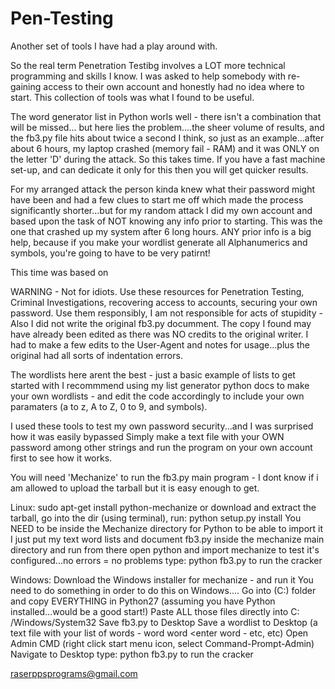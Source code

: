 # Pen-Testing
Another set of tools I have had a play around with.

So the real term Penetration Testibg involves a LOT more technical programming and skills I know.
I was asked to help somebody with re-gaining access to their own account and honestly had no idea
where to start. This collection of tools was what I found to be useful.

The word generator list in Python worls well - there isn't a combination that will be missed...
but here lies the problem....the sheer volume of results, and the fb3.py file hits about twice a second
I think, so just as an example...after about 6 hours, my laptop crashed (memory fail - RAM) and it was ONLY
on the letter 'D' during the attack. So this takes time. If you have a fast machine set-up, and can dedicate
it only for this then you will get quicker results. 

For my arranged attack the person kinda knew what their password might have been and had a few clues
to start me off which made the process significantly shorter...but for my random attack I did my own account
and based upon the task of NOT knowing any info prior to starting. This was the one that crashed up my 
system after 6 long hours. ANY prior info is a big help, because if you make your wordlist generate
all Alphanumerics and symbols, you're going to have to be very patirnt!

This time was based on 

WARNING - Not for idiots. Use these resources for Penetration Testing, Criminal Investigations,
recovering access to accounts, securing your own password. Use them responsibly, I am not responsible
for acts of stupidity - Also I did not write the original fb3.py documment. The copy I found may have 
already been edited as there was NO credits to the original writer. I had to make a few edits to
the User-Agent and notes for usage...plus the original had all sorts of indentation errors.

The wordlists here arent the best - just a basic example of lists to get started with
I recommmend using my list generator python docs to make your own wordlists - 
and edit the code accordingly to include your own paramaters (a to z, A to Z, 0 to 9, and symbols).

I used these tools to test my own password security...and I was surprised how it was easily bypassed
Simply make a text file with your OWN password among other strings and run the program on your own account
first to see how it works.

You will need 'Mechanize' to run the fb3.py main program - I dont know if i am allowed to upload the tarball
but it is easy enough to get.

Linux: sudo apt-get install python-mechanize
or download and extract the tarball, go into the dir (using terminal), 
run: python setup.py install
You NEED to be inside the Mechanize directory for Python to be able to import it
I just put my text word lists and document fb3.py inside the mechanize main directory and run from there
open python and import mechanize to test it's configured...no errors = no problems
type: python fb3.py to run the cracker

Windows: Download the Windows installer for mechanize - and run it
You need to do something in order to do this on Windows....
Go into (C:) folder and copy EVERYTHING in Python27 (assuming you have Python installed...would be a good start!)
Paste ALL those files directly into C: /Windows/System32
Save fb3.py to Desktop
Save a wordlist to Desktop (a text file with your list of words - word <enter> word <enter word - etc, etc)
Open Admin CMD (right click start menu icon, select Command-Prompt-Admin)
Navigate to Desktop
type: python fb3.py to run the cracker

raserppsprograms@gmail.com
